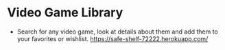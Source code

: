 # Video Game Library
- Search for any video game, look at details about them and add them to your favorites or wishlist.
https://safe-shelf-72222.herokuapp.com/